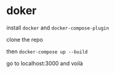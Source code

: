 # doker


install `docker` and `docker-compose-plugin`

clone the repo

then ``docker-compose up --build``

go to localhost:3000 and voilà